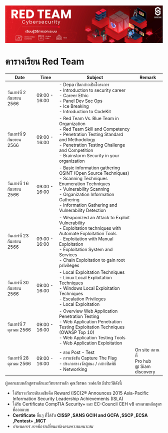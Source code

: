 ![Red Team banner](/Red%20Team%20banner.png)

# ตารางเรียน Red Team

| Date | Time | Subject | Remark |
|------|------|---------|--------|
| วันเสาร์ที่ 2 กันยายน 2566 | 09:00 - 16:00  | - Depa เปิดกล่าวเปิดโครงการ <br /> - Introduction to security career <br /> - Career Ethic <br /> - Panel Dev Sec Ops <br /> - Ice Breaking <br /> - Introduction to CodeKit |  |
| วันเสาร์ที่ 9 กันยายน 2566 | 09:00 - 16:00 | - Red Team Vs. Blue Team in Organization <br /> - Red Team Skill and Competency <br /> - Penetration Testing Standard and Methodology <br /> - Penetration Testing Challenge and Competition <br /> - Brainstorm Security in your organization |  |
| วันเสาร์ที่ 16 กันยายน 2566 | 09:00 - 16:00 | - Basic information gathering OSINT (Open Source Techniques) <br /> - Scanning Techniques Enumeration Techniques <br /> - Vulnerability Scanning <br /> - Organization Information Gathering <br /> - Information Gathering and Vulnerability Detection |  |
| วันเสาร์ที่ 23 กันยายน 2566 | 09:00 - 16:00 | - Weaponized an Attack to Exploit Vulnerability <br /> - Exploitation techniques with Automate Exploitation Tools <br /> - Exploitation with Manual Exploitation <br /> - Exploitation System and Services <br /> - Chain Exploitation to gain root privileges |  |
| วันเสาร์ที่ 30 กันยายน 2566 | 09:00 - 16:00 | - Local Exploitation Techniques <br /> - Linux Local Exploitation Techniques <br /> - Windows Local Exploitation Techniques <br /> - Escalation Privileges <br /> - Local Exploitation |  |
| วันเสาร์ที่ 7 ตุลาคม 2566 | 09:00 - 16:00 | - Overview Web Application Penetration Testing <br /> - Web Application Penetration Testing Exploitation Techniques (OWASP Top 10) <br /> - Web Application Testing Tools <br /> - Web Application Exploitation |  |
| วันเสาร์ที่ 28 ตุลาคม 2566 | 09:00 - 16:00 | - สอบ Post - Test <br /> - การแข่งขัน Capture The Flag <br /> - ประกาศรางวัลผู้ชนะ / กล่าวปิดพิธี <br /> - Networking <br /> | On site สถานที่ <br /> Pro hub <br /> @ Siam discovery  |


ผู้ออกแบบหลักสูตรหลักและวิทยากรหลัก คุณวัชรพล วงศ์อภัย มีประวัติดังนี้

- ได้รับรางวัลระดับเอเชียคือ Reward (ISC)2® Announces 2015 Asia-Pacific Information Security Leadership Achievements (ISLA)
- ได้รับ Certificate CompTIA Security+ และ EC-Council CEH v8 ตรงตามหลักสูตรที่ออกแบบ
- **Certificate** อื่นๆ ที่ได้รับ **CISSP ,SANS GCIH and GCFA ,SSCP ,ECSA ,Pentest+ ,MCT**
- *กำหนดการ อาจมีการปลี่ยนแปลงตามความเหมาะสม*